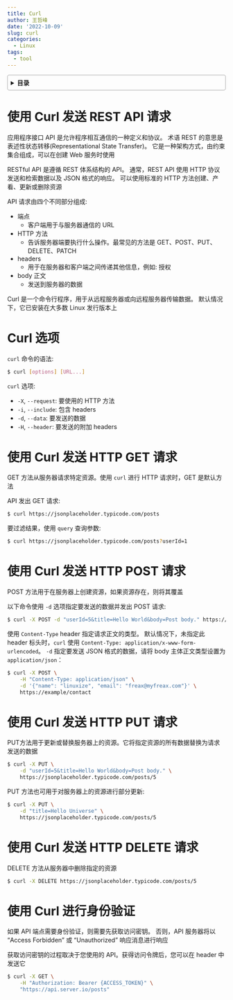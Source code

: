 ```yaml
---
title: Curl
author: 王哲峰
date: '2022-10-09'
slug: curl
categories:
  - Linux
tags:
  - tool
---
```


<style>
details {
    border: 1px solid #aaa;
    border-radius: 4px;
    padding: .5em .5em 0;
}
summary {
    font-weight: bold;
    margin: -.5em -.5em 0;
    padding: .5em;
}
details[open] {
    padding: .5em;
}
details[open] summary {
    border-bottom: 1px solid #aaa;
    margin-bottom: .5em;
}
img {
    pointer-events: none;
}
</style>

<details><summary>目录</summary><p>

- [使用 Curl 发送 REST API 请求](#使用-curl-发送-rest-api-请求)
- [Curl 选项](#curl-选项)
- [使用 Curl 发送 HTTP GET 请求](#使用-curl-发送-http-get-请求)
- [使用 Curl 发送 HTTP POST 请求](#使用-curl-发送-http-post-请求)
- [使用 Curl 发送 HTTP PUT 请求](#使用-curl-发送-http-put-请求)
- [使用 Curl 发送 HTTP DELETE 请求](#使用-curl-发送-http-delete-请求)
- [使用 Curl 进行身份验证](#使用-curl-进行身份验证)
</p></details><p></p>

# 使用 Curl 发送 REST API 请求

应用程序接口 API 是允许程序相互通信的一种定义和协议。
术语 REST 的意思是表述性状态转移(Representational State Transfer)。
它是一种架构方式，由约束集合组成，可以在创建 Web 服务时使用

RESTful API 是遵循 REST 体系结构的 API。
通常，REST API 使用 HTTP 协议发送和检索数据以及 JSON 格式的响应。
可以使用标准的 HTTP 方法创建、产看、更新或删除资源

API 请求由四个不同部分组成:

* 端点
    - 客户端用于与服务器通信的 URL 
* HTTP 方法
    - 告诉服务器端要执行什么操作。最常见的方法是 GET、POST、PUT、DELETE、PATCH
* headers
    - 用于在服务器和客户端之间传递其他信息，例如: 授权
* body 正文
    - 发送到服务器的数据

Curl 是一个命令行程序，用于从远程服务器或向远程服务器传输数据。
默认情况下，它已安装在大多数 Linux 发行版本上

# Curl 选项

`curl` 命令的语法:

```bash
$ curl [options] [URL...]
```

`curl` 选项:

* `-X`, `--request`: 要使用的 HTTP 方法
* `-i`, `--include`: 包含 headers
* `-d`, `--data`: 要发送的数据
* `-H`, `--header`: 要发送的附加 headers

# 使用 Curl 发送 HTTP GET 请求

GET 方法从服务器请求特定资源。使用 `curl` 进行 HTTP 请求时，GET 是默认方法

API 发出 GET 请求:

```bash
$ curl https://jsonplaceholder.typicode.com/posts
```

要过滤结果，使用 `query` 查询参数:

```bash
$ curl https://jsonplaceholder.typicode.com/posts?userId=1
```

# 使用 Curl 发送 HTTP POST 请求

POST 方法用于在服务器上创建资源，如果资源存在，则将其覆盖

以下命令使用 `-d` 选项指定要发送的数据并发出 POST 请求:

```bash
$ curl -X POST -d "userId=5&title=Hello World&body=Post body." https://jsonplaceholder.typicode.com/posts
```

使用 `Content-Type` header 指定请求正文的类型。 
默认情况下，未指定此 header 标头时，`curl` 使用 `Content-Type: application/x-www-form-urlencoded`。
`-d` 指定要发送 JSON 格式的数据，请将 body 主体正文类型设置为 `application/json`：

```bash
$ curl -X POST \
    -H "Content-Type: application/json" \
    -d '{"name": "linuxize", "email": "freax@myfreax.com"}' \
    https://example/contact
```


# 使用 Curl 发送 HTTP PUT 请求

PUT方法用于更新或替换服务器上的资源。它将指定资源的所有数据替换为请求发送的数据

```bash
$ curl -X PUT \
    -d "userId=5&title=Hello World&body=Post body." \
    https://jsonplaceholder.typicode.com/posts/5
```

PUT 方法也可用于对服务器上的资源进行部分更新:

```bash
$ curl -X PUT \
    -d "title=Hello Universe" \
    https://jsonplaceholder.typicode.com/posts/5
```

# 使用 Curl 发送 HTTP DELETE 请求

DELETE 方法从服务器中删除指定的资源

```bash
$ curl -X DELETE https://jsonplaceholder.typicode.com/posts/5
```

# 使用 Curl 进行身份验证

如果 API 端点需要身份验证，则需要先获取访问密钥。
否则，API 服务器将以 “Access Forbidden” 或 “Unauthorized” 响应消息进行响应

获取访问密钥的过程取决于您使用的 API。获得访问令牌后，您可以在 header 中发送它

```bash
$ curl -X GET \
    -H "Authorization: Bearer {ACCESS_TOKEN}" \
    "https://api.server.io/posts"
```